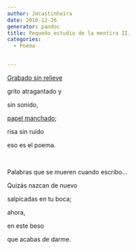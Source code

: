 ```yaml
---
author: Jmcastinheira
date: 2016-12-26
generator: pandoc
title: Pequeño estudio de la mentira II.
categories:
  - Poema


---
```




[Grabado sin
relieve](http://tonterias.com/data/200105/1014_Papel-arrugado.jpg)

grito atragantado y

sin sonido,

[papel manchado](http://www.las2001noches.com/n58/mancha.jpg);

risa sin ruído

eso es el poema.

 

Palabras que se mueren cuando escribo...

Quizás nazcan de nuevo

salpicadas en tu boca;

ahora,

en este beso

que acabas de darme.
